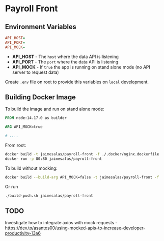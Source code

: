 # Payroll Front

## Environment Variables

```ini
API_HOST=
API_PORT=
API_MOCK=
```

* **API_HOST** - The `host` where the data API is listening
* **API_PORT** - The `port` where the data API is listening
* **API_MOCK** - If `true` the app is running on stand alone mode (no API server to request data)

Create `.env` file on root to provide this variables on `local` development.

## Building Docker Image

To build the image and run on stand alone mode:

```dockerfile
FROM node:14.17.0 as builder

ARG API_MOCK=true

# ....
```

From root:

```bash
docker build -t jaimesalas/payroll-front -f ./.docker/nginx.dockerfile .
docker run -p 80:80 jaimesalas/payroll-front
```

To build without mocking:

```bash
docker build --build-arg API_MOCK=false -t jaimesalas/payroll-front -f ./.docker/nginx.dockerfile .
```

Or run

```bash
./build-push.sh jaimesalas/payroll-front
```

## TODO

Investigate how to integrate axios with mock requests - https://dev.to/asantos00/using-mocked-apis-to-increase-developer-productivity-13a6
